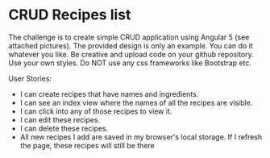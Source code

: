 # CRUD Recipes list

The challenge is to create simple CRUD application using Angular 5 (see attached pictures).
The provided design is only an example. You can do it whatever you like.
Be creative and upload code on your github repository. Use your own styles. Do NOT use any css frameworks like Bootstrap etc.

User Stories:
* I can create recipes that have names and ingredients.
* I can see an index view where the names of all the recipes are visible.
* I can click into any of those recipes to view it.
* I can edit these recipes.
* I can delete these recipes.
* All new recipes I add are saved in my browser's local storage. If I refresh the page, these recipes will still be there